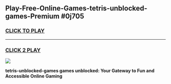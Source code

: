 
## Play-Free-Online-Games-tetris-unblocked-games-Premium #0j705
<h3>
<a href="https://premium.freeplayer.one?title=tetris-unblocked-games&ref=8M">CLICK TO PLAY</a></h3>
<hr>

<h3>
<a href="https://premium.freeplayer.one?title=tetris-unblocked-games&ref=8M">CLICK 2 PLAY</a>
  
</h3>

<a href="https://premium.freeplayer.one?title=tetris-unblocked-games&ref=8M"><img src="https://clearcache.store/games.png"></a>


**tetris-unblocked-games games unblocked: Your Gateway to Fun and Accessible Online Gaming**
